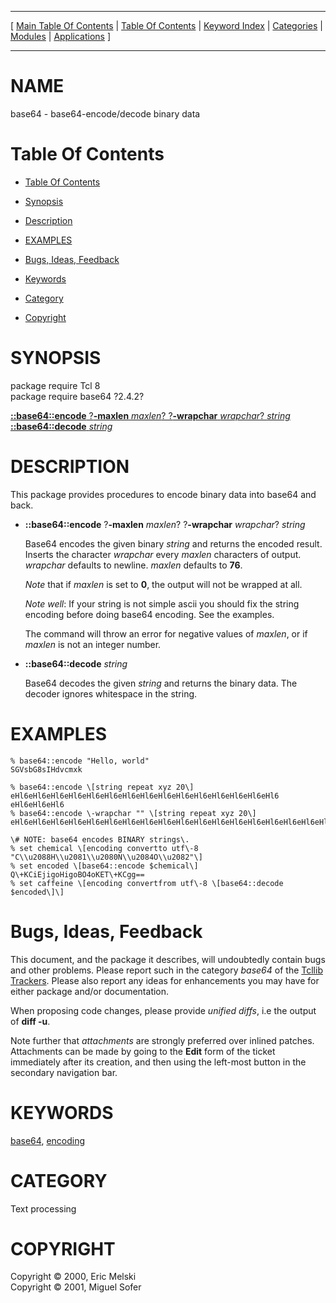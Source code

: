 
[//000000001]: # (base64 \- Text encoding & decoding binary data)
[//000000002]: # (Generated from file 'base64\.man' by tcllib/doctools with format 'markdown')
[//000000003]: # (Copyright &copy; 2000, Eric Melski  
Copyright &copy; 2001, Miguel Sofer)
[//000000004]: # (base64\(n\) 2\.4\.2 tcllib "Text encoding & decoding binary data")

<hr> [ <a href="../../../../toc.md">Main Table Of Contents</a> &#124; <a
href="../../../toc.md">Table Of Contents</a> &#124; <a
href="../../../../index.md">Keyword Index</a> &#124; <a
href="../../../../toc0.md">Categories</a> &#124; <a
href="../../../../toc1.md">Modules</a> &#124; <a
href="../../../../toc2.md">Applications</a> ] <hr>

# NAME

base64 \- base64\-encode/decode binary data

# <a name='toc'></a>Table Of Contents

  - [Table Of Contents](#toc)

  - [Synopsis](#synopsis)

  - [Description](#section1)

  - [EXAMPLES](#section2)

  - [Bugs, Ideas, Feedback](#section3)

  - [Keywords](#keywords)

  - [Category](#category)

  - [Copyright](#copyright)

# <a name='synopsis'></a>SYNOPSIS

package require Tcl 8  
package require base64 ?2\.4\.2?  

[__::base64::encode__ ?__\-maxlen__ *maxlen*? ?__\-wrapchar__ *wrapchar*? *string*](#1)  
[__::base64::decode__ *string*](#2)  

# <a name='description'></a>DESCRIPTION

This package provides procedures to encode binary data into base64 and back\.

  - <a name='1'></a>__::base64::encode__ ?__\-maxlen__ *maxlen*? ?__\-wrapchar__ *wrapchar*? *string*

    Base64 encodes the given binary *string* and returns the encoded result\.
    Inserts the character *wrapchar* every *maxlen* characters of output\.
    *wrapchar* defaults to newline\. *maxlen* defaults to __76__\.

    *Note* that if *maxlen* is set to __0__, the output will not be
    wrapped at all\.

    *Note well*: If your string is not simple ascii you should fix the string
    encoding before doing base64 encoding\. See the examples\.

    The command will throw an error for negative values of *maxlen*, or if
    *maxlen* is not an integer number\.

  - <a name='2'></a>__::base64::decode__ *string*

    Base64 decodes the given *string* and returns the binary data\. The decoder
    ignores whitespace in the string\.

# <a name='section2'></a>EXAMPLES

    % base64::encode "Hello, world"
    SGVsbG8sIHdvcmxk

    % base64::encode \[string repeat xyz 20\]
    eHl6eHl6eHl6eHl6eHl6eHl6eHl6eHl6eHl6eHl6eHl6eHl6eHl6eHl6eHl6
    eHl6eHl6eHl6
    % base64::encode \-wrapchar "" \[string repeat xyz 20\]
    eHl6eHl6eHl6eHl6eHl6eHl6eHl6eHl6eHl6eHl6eHl6eHl6eHl6eHl6eHl6eHl6eHl6eHl6

    \# NOTE: base64 encodes BINARY strings\.
    % set chemical \[encoding convertto utf\-8 "C\\u2088H\\u2081\\u2080N\\u2084O\\u2082"\]
    % set encoded \[base64::encode $chemical\]
    Q\+KCiEjigoHigoBO4oKET\+KCgg==
    % set caffeine \[encoding convertfrom utf\-8 \[base64::decode $encoded\]\]

# <a name='section3'></a>Bugs, Ideas, Feedback

This document, and the package it describes, will undoubtedly contain bugs and
other problems\. Please report such in the category *base64* of the [Tcllib
Trackers](http://core\.tcl\.tk/tcllib/reportlist)\. Please also report any ideas
for enhancements you may have for either package and/or documentation\.

When proposing code changes, please provide *unified diffs*, i\.e the output of
__diff \-u__\.

Note further that *attachments* are strongly preferred over inlined patches\.
Attachments can be made by going to the __Edit__ form of the ticket
immediately after its creation, and then using the left\-most button in the
secondary navigation bar\.

# <a name='keywords'></a>KEYWORDS

[base64](\.\./\.\./\.\./\.\./index\.md\#base64),
[encoding](\.\./\.\./\.\./\.\./index\.md\#encoding)

# <a name='category'></a>CATEGORY

Text processing

# <a name='copyright'></a>COPYRIGHT

Copyright &copy; 2000, Eric Melski  
Copyright &copy; 2001, Miguel Sofer
